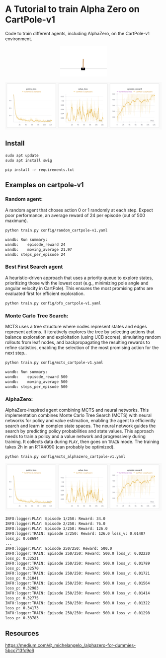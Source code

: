 # A Tutorial to train Alpha Zero on CartPole-v1

Code to train different agents, including AlphaZero, on the CartPole-v1 environment.

<div align="center">
  <img src="assets/cart_pole.gif" alt="CartPole Simulation" width="150px">
</div>

![wandb training](assets/alphazero-cartpole-v1.png)

## Install

```
sudo apt update
sudo apt install swig
```

```
pip install -r requirements.txt
```


## Examples on cartpole-v1

### Random agent:

A random agent that choses action 0 or 1 randomly at each step. Expect poor performance, an average reward of 24 per episode (out of 500 maximum).

```
python train.py config/random_cartpole-v1.yaml
```

```
wandb: Run summary:
wandb:    episode_reward 24
wandb:    moving_average 21.97
wandb: steps_per_episode 24
```

### Best First Search agent

A heuristic-driven approach that uses a priority queue to explore states, prioritizing those with the lowest cost (e.g., minimizing pole angle and angular velocity in CartPole). This ensures the most promising paths are evaluated first for efficient exploration.

```
python train.py config/bfs_cartpole-v1.yaml
```

### Monte Carlo Tree Search:

MCTS uses a tree structure where nodes represent states and edges represent actions. It iteratively explores the tree by selecting actions that balance exploration and exploitation (using UCB scores), simulating random rollouts from leaf nodes, and backpropagating the resulting rewards to refine statistics, enabling the selection of the most promising action for the next step..

```
python train.py config/mcts_cartpole-v1.yaml
```

```
wandb: Run summary:
wandb:    episode_reward 500
wandb:    moving_average 500
wandb: steps_per_episode 500
```

### AlphaZero:

AlphaZero-inspired agent combining MCTS and neural networks. This implementation combines Monte Carlo Tree Search (MCTS) with neural networks for policy and value estimation, enabling the agent to efficiently search and learn in complex state spaces. The neural network guides the search by predicting policy probabilities and state values. This approach needs to train a policy and a value network and progressively during training. It collects data during `PLAY`, then goes on `TRAIN` mode. The training takes 2h in an RTX4090 (can probably be optimized).

```
python train.py config/mcts_alphazero_cartpole-v1.yaml
```

![wandb training](assets/alphazero-cartpole-v1.png)

```
INFO:logger:PLAY: Episode 1/250: Reward: 34.0
INFO:logger:PLAY: Episode 2/250: Reward: 76.0
INFO:logger:PLAY: Episode 3/250: Reward: 126.0
INFO:logger:TRAIN: Episode 3/250: Reward: 126.0 loss_v: 0.01407 loss_p: 0.68694
...
INFO:logger:PLAY: Episode 250/250: Reward: 500.0
INFO:logger:TRAIN: Episode 250/250: Reward: 500.0 loss_v: 0.02220 loss_p: 0.32521
INFO:logger:TRAIN: Episode 250/250: Reward: 500.0 loss_v: 0.01789 loss_p: 0.32570
INFO:logger:TRAIN: Episode 250/250: Reward: 500.0 loss_v: 0.01721 loss_p: 0.31841
INFO:logger:TRAIN: Episode 250/250: Reward: 500.0 loss_v: 0.01564 loss_p: 0.32983
INFO:logger:TRAIN: Episode 250/250: Reward: 500.0 loss_v: 0.01414 loss_p: 0.32775
INFO:logger:TRAIN: Episode 250/250: Reward: 500.0 loss_v: 0.01322 loss_p: 0.34173
INFO:logger:TRAIN: Episode 250/250: Reward: 500.0 loss_v: 0.01298 loss_p: 0.33783
```

## Resources

https://medium.com/@_michelangelo_/alphazero-for-dummies-5bcc713fc9c6





